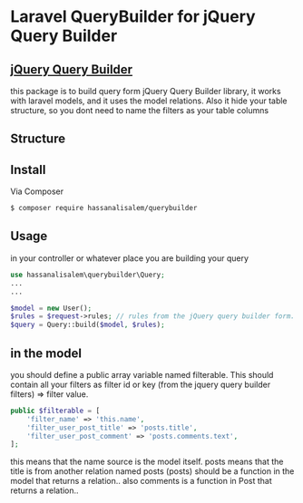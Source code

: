 # Laravel QueryBuilder for jQuery Query Builder
## [jQuery Query Builder](http://querybuilder.js.org/)

this package is to build query form jQuery Query Builder library,
     it works with laravel models, and it uses the model relations.
     Also it hide your table structure, so you dont need to name the filters as your table
     columns

## Structure


## Install

Via Composer

``` bash
$ composer require hassanalisalem/querybuilder
```

## Usage

in your controller or whatever place you are building your query
``` php
use hassanalisalem\querybuilder\Query;
...
...

$model = new User();
$rules = $request->rules; // rules from the jQuery query builder form.
$query = Query::build($model, $rules);

```

## in the model
you should define a public array variable named filterable.
This should contain all your filters as filter id or key (from the jquery query builder filters) =>
filter value.

``` php
public $filterable = [
    'filter_name' => 'this.name',
    'filter_user_post_title' => 'posts.title',
    'filter_user_post_comment' => 'posts.comments.text',
];
```
this means that the name source is the model itself.
posts means that the title is from another relation named posts (posts) should be a function in the
model that returns a relation..
also comments is a function in Post that returns a relation..
